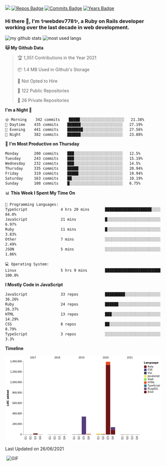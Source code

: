 ![](https://visitor-badge.glitch.me/badge?page_id=webdev778.webdev778)
[![Repos Badge](https://badges.pufler.dev/repos/webdev778)](https://badges.pufler.dev)
[![Commits Badge](https://badges.pufler.dev/commits/monthly/webdev778)](https://badges.pufler.dev)
[![Years Badge](https://badges.pufler.dev/years/webdev778)](https://badges.pufler.dev)
### Hi there 👋, I'm ✨webdev778✨, a Ruby on Rails developer working over the last decade in web development.


![my github stats](https://github-readme-stats.vercel.app/api?username=webdev778&show_icons=true&theme=tokyonight&line_height=27)
![most used langs](https://github-readme-stats.vercel.app/api/top-langs/?username=webdev778&hide=css,html&theme=tokyonight)

<!--START_SECTION:waka-->
**🐱 My Github Data** 

> 🏆 1,351 Contributions in the Year 2021
 > 
> 📦 1.4 MB Used in Github's Storage 
 > 
> 🚫 Not Opted to Hire
 > 
> 📜 122 Public Repositories 
 > 
> 🔑 26 Private Repositories  
 > 
**I'm a Night 🦉** 

```text
🌞 Morning    342 commits    █████░░░░░░░░░░░░░░░░░░░░   21.38% 
🌆 Daytime    435 commits    ██████░░░░░░░░░░░░░░░░░░░   27.19% 
🌃 Evening    441 commits    ███████░░░░░░░░░░░░░░░░░░   27.56% 
🌙 Night      382 commits    ██████░░░░░░░░░░░░░░░░░░░   23.88%

```
📅 **I'm Most Productive on Thursday** 

```text
Monday       200 commits    ███░░░░░░░░░░░░░░░░░░░░░░   12.5% 
Tuesday      243 commits    ███░░░░░░░░░░░░░░░░░░░░░░   15.19% 
Wednesday    232 commits    ███░░░░░░░░░░░░░░░░░░░░░░   14.5% 
Thursday     335 commits    █████░░░░░░░░░░░░░░░░░░░░   20.94% 
Friday       319 commits    █████░░░░░░░░░░░░░░░░░░░░   19.94% 
Saturday     163 commits    ██░░░░░░░░░░░░░░░░░░░░░░░   10.19% 
Sunday       108 commits    █░░░░░░░░░░░░░░░░░░░░░░░░   6.75%

```


📊 **This Week I Spent My Time On** 

```text
💬 Programming Languages: 
TypeScript               4 hrs 20 mins       █████████████████████░░░░   84.0% 
JavaScript               21 mins             █░░░░░░░░░░░░░░░░░░░░░░░░   6.97% 
Ruby                     11 mins             █░░░░░░░░░░░░░░░░░░░░░░░░   3.83% 
Other                    7 mins              ░░░░░░░░░░░░░░░░░░░░░░░░░   2.49% 
JSON                     5 mins              ░░░░░░░░░░░░░░░░░░░░░░░░░   1.86%

💻 Operating System: 
Linux                    5 hrs 9 mins        █████████████████████████   100.0%

```

**I Mostly Code in JavaScript** 

```text
JavaScript               33 repos            █████████░░░░░░░░░░░░░░░░   36.26% 
Ruby                     24 repos            ██████░░░░░░░░░░░░░░░░░░░   26.37% 
HTML                     13 repos            ███░░░░░░░░░░░░░░░░░░░░░░   14.29% 
CSS                      8 repos             ██░░░░░░░░░░░░░░░░░░░░░░░   8.79% 
TypeScript               3 repos             ░░░░░░░░░░░░░░░░░░░░░░░░░   3.3%

```


**Timeline**

![Chart not found](https://raw.githubusercontent.com/webdev778/webdev778/master/charts/bar_graph.png) 


 Last Updated on 26/06/2021
<!--END_SECTION:waka-->

<img align="right" alt="GIF" src="https://github.com/webdev778/webdev778/blob/main/code.gif?raw=true" width="500" height="320" />

<!--
**webdev778/webdev778** is a ✨ _special_ ✨ repository because its `README.md` (this file) appears on your GitHub profile.

Here are some ideas to get you started:

- 🔭 I’m currently working on ...
- 🌱 I’m currently learning ...
- 👯 I’m looking to collaborate on ...
- 🤔 I’m looking for help with ...
- 💬 Ask me about ...
- 📫 How to reach me: ...
- 😄 Pronouns: ...
- ⚡ Fun fact: ...
-->

